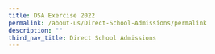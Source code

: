 ```yaml
---
title: DSA Exercise 2022
permalink: /about-us/Direct-School-Admissions/permalink
description: ""
third_nav_title: Direct School Admissions
---
```

